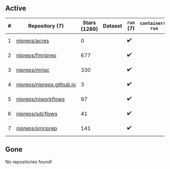 ## Active
| # | Repository (7) | Stars (1289) | Dataset | `run` (7) | `containers-run` | Last Modified |
| --- | --- | --- | --- | --- | --- | --- |
| 1 | [nipreps/acres](https://github.com/nipreps/acres) | 0 |  | :heavy_check_mark: |  | 2025-06-18 11:37:23+00:00 |
| 2 | [nipreps/fmriprep](https://github.com/nipreps/fmriprep) | 677 |  | :heavy_check_mark: |  | 2025-06-19 15:49:33+00:00 |
| 3 | [nipreps/mriqc](https://github.com/nipreps/mriqc) | 330 |  | :heavy_check_mark: |  | 2025-06-04 12:23:07+00:00 |
| 4 | [nipreps/nipreps.github.io](https://github.com/nipreps/nipreps.github.io) | 3 |  | :heavy_check_mark: |  | 2025-06-30 03:04:05+00:00 |
| 5 | [nipreps/niworkflows](https://github.com/nipreps/niworkflows) | 97 |  | :heavy_check_mark: |  | 2025-06-25 10:30:26+00:00 |
| 6 | [nipreps/sdcflows](https://github.com/nipreps/sdcflows) | 41 |  | :heavy_check_mark: |  | 2025-06-19 15:50:47+00:00 |
| 7 | [nipreps/smriprep](https://github.com/nipreps/smriprep) | 141 |  | :heavy_check_mark: |  | 2025-06-11 00:33:34+00:00 |

## Gone
No repositories found!
